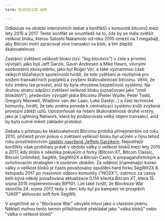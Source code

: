 ```yaml
---
term: BLOCKSIZE WAR

---
```

Odkazuje na období intenzivních debat a konfliktů v komunitě bitcoinů mezi lety 2015 a 2017. Tento konflikt se soustředil na to, zda by se měla zvětšit velikost bloku, kterou Satoshi Nakamoto od roku 2010 omezil na 1 megabajt, aby Bitcoin mohl zpracovat více transakcí na blok, a tím zlepšit škálovatelnost.

Zastánci zvětšení velikosti bloku (tzv. "*big blockers*") v čele s prvními vývojáři, jako byli Jeff Garzik, Gavin Andresen a Mike Hearn, vlivnými osobnostmi ekosystému, jako byl Roger Ver, a také významnou částí velkých těžařských společností tvrdili, že toto zvětšení je nezbytné pro snížení transakčních poplatků a zvýšení škálovatelnosti bitcoinu. Věřili, že tuto změnu lze provést, aniž by byla ohrožena bezpečnost systému. Na druhou stranu odpůrci zvětšení velikosti bloku (označovaní jako "*malí blokátoři*"), především vývojáři jádra Bitcoinu (Pieter Wuille, Peter Todd, Gregory Maxwell, Wladimir van der Laan, Luke Dashjr...) a část technické komunity, tvrdili, že tato změna povede k centralizaci systému kvůli zvýšené provozní zátěži uzlů. Upozorňovali na řešení škálovatelnosti druhé vrstvy, jako je Lightning Network, která by podporovala velký objem transakcí, aniž by bylo nutné měnit základní protokol.

Debata o přístupu ke škálovatelnosti Bitcoinu probíhá přinejmenším od roku 2010, přičemž první pokus o zvětšení velikosti bloku byl učiněn v říjnu téhož roku prostřednictvím [záplaty navržené Jeffem Garzikem](https://bitcointalk.org/index.php?topic=1347.0). Nejostřejší konflikty však probíhaly právě v období války o velikost bloků mezi lety 2015 a 2017, kdy došlo k několika pokusům o forky (Bitcoin XT, Bitcoin Classic, Bitcoin Unlimited, SegWit, SegWit2X a Bitcoin Cash), k propagandistickým a ovlivňovacím strategiím i k osobním útokům. Za událost znamenající konec války o velikost bloků je často považováno opuštění hard forku SegWit2X 8. listopadu 2017 po masivním odporu komunity ("NO2X"), zatímco za casus belli bývá někdy považována aktualizace 0.11A klienta Bitcoin XT, která 15. srpna 2015 implementovala BIP101. Lze také tvrdit, že Blocksize War skončila 24. srpna 2017, tedy v den, kdy byl po kampani ve prospěch "UASF" aktivován soft fork SegWit.

V angličtině se o "Blocksize War" obvykle mluví jako o vlastním jménu. Někteří mohou tento termín příležitostně překládat jako "válka bloků" nebo "válka o velikost bloků"